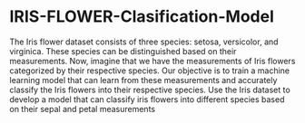 # IRIS-FLOWER-Clasification-Model

The Iris flower dataset consists of three species: setosa, versicolor,
and virginica. These species can be distinguished based on their
measurements. Now, imagine that we have the measurements
of Iris flowers categorized by their respective species. Our
objective is to train a machine learning model that can learn from
these measurements and accurately classify the Iris flowers into
their respective species.
Use the Iris dataset to develop a model that can classify iris
flowers into different species based on their sepal and petal
measurements
